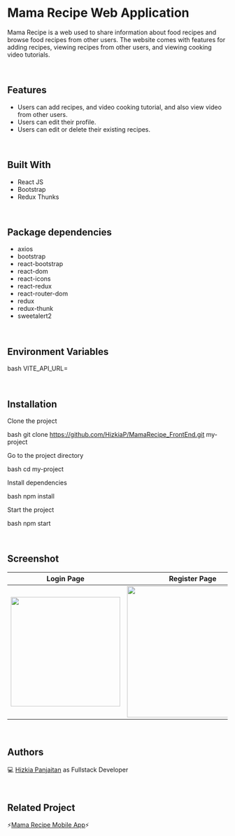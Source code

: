 # Mama Recipe Web Application

Mama Recipe is a web used to share information about food recipes and browse food recipes from other users. The website comes with features for adding recipes, viewing recipes from other users, and viewing cooking video tutorials.

<br />

## Features

- Users can add recipes, and video cooking tutorial, and also view video from other users.
- Users can edit their profile.
- Users can edit or delete their existing recipes.

<br />

## Built With

- React JS
- Bootstrap
- Redux Thunks

<br />

## Package dependencies

- axios
- bootstrap
- react-bootstrap
- react-dom
- react-icons
- react-redux
- react-router-dom
- redux
- redux-thunk
- sweetalert2

<br />

## Environment Variables

bash
VITE_API_URL=

<br />

## Installation

Clone the project

bash
  git clone https://github.com/HizkiaP/MamaRecipe_FrontEnd.git my-project


Go to the project directory

bash
  cd my-project


Install dependencies

bash
  npm install


Start the project

bash
  npm start

<br />

## Screenshot
| Login Page | Register Page |
|------------|---------------|
|<img src="https://drive.google.com/uc?export=view&id=1klDU4AbkwK1GUgKJhozQQnl_ML3JDB1f" width=250/>| <img src="[https://drive.google.com/uc?export=view&id=1klDU4AbkwK1GUgKJhozQQnl_ML3JDB1f](https://drive.google.com/uc?export=view&id=1uUdrutecGDyJ5K8YRSU8Tdl1hIVtZQ84))" width=300/>|
<br />

## Authors

💻 [Hizkia Panjaitan](https://github.com/HizkiaP) as Fullstack Developer

<br />

## Related Project

⚡[Mama Recipe Mobile App](https://github.com/HizkiaP/MamaRecipe_Mobile)⚡

